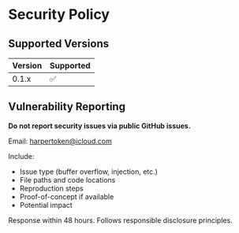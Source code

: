 # Security Policy

## Supported Versions

| Version | Supported |
|---------|-----------|
| 0.1.x   | ✅       |

## Vulnerability Reporting

**Do not report security issues via public GitHub issues.**

Email: harpertoken@icloud.com

Include:
- Issue type (buffer overflow, injection, etc.)
- File paths and code locations
- Reproduction steps
- Proof-of-concept if available
- Potential impact

Response within 48 hours. Follows responsible disclosure principles. 